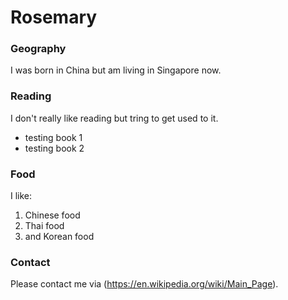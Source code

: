 # Rosemary


### Geography


I was born in China but am living in Singapore now.


### Reading

I don't really like reading but tring to get used to it.
- testing book 1
- testing book 2

### Food
I like:
1. Chinese food
2. Thai food
3. and Korean food

### Contact

Please contact me via (https://en.wikipedia.org/wiki/Main_Page).
